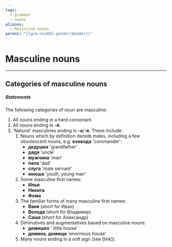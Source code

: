 ```yaml
---
tags:
  - grammar
  - nouns
aliases:
  - Masculine nouns
parent: "[[grm-nns002-gender|Gender]]"
---
```

# Masculine nouns
---
## Categories of masculine nouns
##### Statements
The following categories of noun are masculine:
1. All nouns ending in a hard consonant.
2. All nouns ending in **-й**.
3. 'Natural' masculines ending in **-а**/**-я**. These include:
	1. Nouns which by definition denote males, including a few obsolescent nouns, e.g. **воевода** 'commander':
		- **дедушка** 'grandfather'
		- **дядя** 'uncle'
		- **мужчина** 'man'
		- **папа** 'dad'
		- **слуга** 'male servant'
		- **юноша** 'youth, young man'
	2. Some masculine first names:
		- **Илья**
		- **Никита**
		- **Фома**
	3. The familiar forms of many masculine first names:
		- **Ваня** (short for Иван)
		- **Володя** (short for Владимир)
		- **Саша** (short for Александр)
	4. Diminutives and augmentatives based on masculine nouns:
		- **домишко** ' little house'
		- **домина**, **домище** 'enormous house'
	5. Many nouns ending in a soft sign (see [link]).